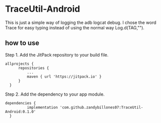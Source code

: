 # TraceUtil-Android
This is just a simple way of logging the adb logcat debug. I chose the word Trace for easy typing instead of using the normal way Log.d(TAG,"").


## how to use

Step 1. 
Add the JitPack repository to your build file.
  ```
  allprojects {
		repositories {
			...
			maven { url 'https://jitpack.io' }
		}
	}
  ```
  
Step 2. 
Add the dependency to your app module.
  ```
  dependencies {
	        implementation 'com.github.zandybillones07:TraceUtil-Android:0.1.0'
	}
  ```
  
